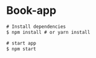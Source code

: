 # Book-app

```js
# Install dependencies
$ npm install # or yarn install

# start app
$ npm start
```
